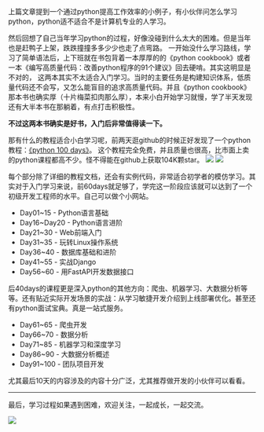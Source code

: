 上篇文章提到一个通过python提高工作效率的小例子，有小伙伴问怎么学习python，python适不适合不是计算机专业的人学习。

然后回想了自己当年学习python的过程，好像没碰到什么太大的困难。但是当年也是赶鸭子上架，跌跌撞撞多多少少也走了点弯路。
一开始没什么学习路线，学习了简单语法后，上下班就在书包背着一本厚厚的的《python cookbook》或者一本《编写高质量代码：改善python程序的91个建议》回去硬啃。其实这明显是不对的，
这两本其实不太适合入门学习。当时的主要任务是构建知识体系，低质量代码还不会写，又怎么能盲目的追求高质量代码。并且《python cookbook》那本书也确实厚（十片梅菜扣肉那么厚），本来小白开始学习就慢，学了半天发现还有大半本书在那躺着，有点打击积极性。

**不过这两本书确实是好书，入门后非常值得读一下。**

那有什么的教程适合小白学习呢，前两天逛github的时候正好发现了一个python教程：[《python 100 days》](https://github.com/jackfrued/Python-100-Days)。
这个教程完全免费，并且质量也很高，比市面上卖的python课程都高不少。怪不得能在github上获取104K颗star。
![](https://cdn.jsdelivr.net/gh/jerry92/imageHost1/20210608221526.png)
![](https://cdn.jsdelivr.net/gh/jerry92/imageHost1/20210608223416.png)

每个部分除了详细的教程文档，还会有实例代码，非常适合初学者的模仿学习。其实对于入门学习来说，前60days就足够了，学完这一阶段应该就可以达到了一个初级开发工程师的水平。自己可以做个小网站。

- Day01~15 - Python语言基础
- Day16~Day20 - Python语言进阶
- Day21~30 - Web前端入门
- Day31~35 - 玩转Linux操作系统
- Day36~40 - 数据库基础和进阶
- Day41~55 - 实战Django
- Day56~60 - 用FastAPI开发数据接口

后40days的课程更是深入python的其他方向：爬虫、机器学习、大数据分析等等。还有贴近实际开发场景的实战：从学习敏捷开发介绍到上线部署优化。甚至还有python面试宝典。真是一站式服务。

- Day61~65 - 爬虫开发
- Day66~70 - 数据分析
- Day71~85 - 机器学习和深度学习
- Day86~90 - 大数据分析概述
- Day91~100 - 团队项目开发

尤其最后10天的内容涉及的内容十分广泛，尤其推荐做开发的小伙伴可以看看。

---
最后，学习过程如果遇到困难，欢迎关注，一起成长，一起交流。

![](https://cdn.jsdelivr.net/gh/jerry92/imageHost1/qrcode_for_gh_9c4eb6c9e91b_258.jpg)